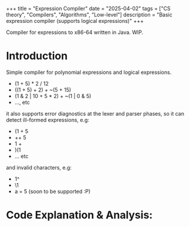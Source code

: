 +++
title = "Expression Compiler"
date  = "2025-04-02"
tags  = ["CS theory", "Compilers", "Algorithms", "Low-level"]
description = "Basic expression compiler (supports logical expressions)"
+++

Compiler for expressions to x86-64 written in Java. WIP.
<!--more-->

# Introduction

Simple compiler for polynomial expressions and logical expressions.
* (1 + 5) * 2 / 12
* ((1 + 5) + 2) + ~(5 + 15)
* (1 & 2 | 10 + 5 * 2) + ~(1 | 0 & 5)
* ..., etc

it also supports error diagnostics at the lexer and parser phases, so it can detect
ill-formed expressions, e.g:
* (1 + 5
* ++ 5
* 1 +
* )(1
* ... etc

and invalid characters, e.g:
* 1^
* \1
* a = 5 (soon to be supported :P)

# Code Explanation & Analysis:



